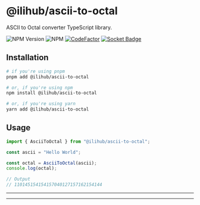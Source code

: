 # @ilihub/ascii-to-octal

ASCII to Octal converter TypeScript library.

![NPM Version](https://img.shields.io/npm/v/%40ilihub%2Fascii-to-octal?color=33cd56&logo=npm)
![NPM](https://img.shields.io/npm/l/%40ilihub%2Fascii-to-octal)
[![CodeFactor](https://www.codefactor.io/repository/github/ilihub/npm/badge)](https://www.codefactor.io/repository/github/ilihub/npm)
[![Socket Badge](https://socket.dev/api/badge/npm/package/@ilihub/ascii-to-octal)](https://socket.dev/npm/package/@ilihub/ascii-to-octal)

## Installation

```bash
# if you're using pnpm
pnpm add @ilihub/ascii-to-octal

# or, if you're using npm
npm install @ilihub/ascii-to-octal

# or, if you're using yarn
yarn add @ilihub/ascii-to-octal
```

## Usage

```javascript
import { AsciiToOctal } from "@ilihub/ascii-to-octal";

const ascii = "Hello World";

const octal = AsciiToOctal(ascii);
console.log(octal);

// Output
// 110145154154157040127157162154144
```

---

<!-- sponsors_and_backers_section_start -->

<!-- sponsors_and_backers_section_end -->

---
